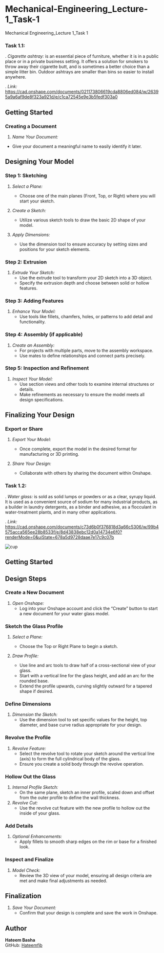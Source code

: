 # Mechanical-Engineering_Lecture-1_Task-1
Mechanical Engineering_Lecture 1_Task 1


### Task 1.1:
. *Cigarette ashtray:* is an essential piece of furniture, whether it is in a public place or in a private business setting. It offers a solution for smokers to throw away their cigarette butt, and is sometimes a better choice than a simple litter bin. Outdoor ashtrays are smaller than bins so easier to install anywhere.


. *Link:* https://cad.onshape.com/documents/021173806619cda8806ed084/w/26395a9a6af9de8f323a921d/e/c1ca72545e9e3b5fedf303a0

## Getting Started


### Creating a Document

1.  *Name Your Document:*
   - Give your document a meaningful name to easily identify it later.

## Designing Your Model

### Step 1: Sketching

1. *Select a Plane:*
   - Choose one of the main planes (Front, Top, or Right) where you will start your sketch.

2. *Create a Sketch:*
   - Utilize various sketch tools to draw the basic 2D shape of your model.

3. *Apply Dimensions:*
   - Use the dimension tool to ensure accuracy by setting sizes and positions for your sketch elements.

### Step 2: Extrusion

1. *Extrude Your Sketch:*
   - Use the extrude tool to transform your 2D sketch into a 3D object.
   - Specify the extrusion depth and choose between solid or hollow features.

### Step 3: Adding Features

1. *Enhance Your Model:*
   - Use tools like fillets, chamfers, holes, or patterns to add detail and functionality.

### Step 4: Assembly (if applicable)

1. *Create an Assembly:*
   - For projects with multiple parts, move to the assembly workspace.
   - Use mates to define relationships and connect parts precisely.

### Step 5: Inspection and Refinement

1. *Inspect Your Model:*
   - Use section views and other tools to examine internal structures or details.
   - Make refinements as necessary to ensure the model meets all design specifications.

## Finalizing Your Design

### Export or Share

1. *Export Your Model:*
   - Once complete, export the model in the desired format for manufacturing or 3D printing.

2. *Share Your Design:*
   - Collaborate with others by sharing the document within Onshape.


### Task 1.2:
. *Water glass:* is sold as solid lumps or powders or as a clear, syrupy liquid. It is used as a convenient source of sodium for many industrial products, as a builder in laundry detergents, as a binder and adhesive, as a flocculant in water-treatment plants, and in many other applications.


. *Link:* https://cad.onshape.com/documents/c73d6b0f376818d3a66c5306/w/99b4575acca565ee28b8533f/e/8d43838ebc12d0a14734e6f0?renderMode=0&uiState=678a5d9728daae7e17c9c07b

 
![cup](https://github.com/user-attachments/assets/dfc6ddc6-cf91-43cb-a8b6-d10d9f326cc4)


## Getting Started

## Design Steps

### Create a New Document

1. *Open Onshape:*
   - Log into your Onshape account and click the “Create” button to start a new document for your water glass model.

### Sketch the Glass Profile

1. *Select a Plane:*
   - Choose the Top or Right Plane to begin a sketch.

2. *Draw Profile:*
   - Use line and arc tools to draw half of a cross-sectional view of your glass.
   - Start with a vertical line for the glass height, and add an arc for the rounded base.
   - Extend the profile upwards, curving slightly outward for a tapered shape if desired.

### Define Dimensions

1. *Dimension the Sketch:*
   - Use the dimension tool to set specific values for the height, top diameter, and base curve radius appropriate for your design.

### Revolve the Profile

1. *Revolve Feature:*
   - Select the revolve tool to rotate your sketch around the vertical line (axis) to form the full cylindrical body of the glass.
   - Ensure you create a solid body through the revolve operation.

### Hollow Out the Glass

1. *Internal Profile Sketch:*
   - On the same plane, sketch an inner profile, scaled down and offset from the outer profile to define the wall thickness.
2. *Revolve Cut:*
   - Use the revolve cut feature with the new profile to hollow out the inside of your glass.

### Add Details

1. *Optional Enhancements:*
   - Apply fillets to smooth sharp edges on the rim or base for a finished look.

### Inspect and Finalize

1. *Model Check:*
   - Review the 3D view of your model, ensuring all design criteria are met and make final adjustments as needed.

## Finalization

1. *Save Your Document:*
   - Confirm that your design is complete and save the work in Onshape.






## Author
**Hateem Basha**  
GitHub: [Hateemfjb](https://github.com/Hateemfjb)



